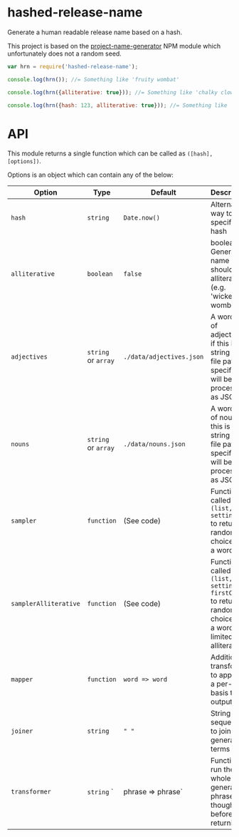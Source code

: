 hashed-release-name
===================
Generate a human readable release name based on a hash.

This project is based on the [project-name-generator](https://www.npmjs.com/package/project-name-generator) NPM module which unfortunately does not a random seed.


```javascript
var hrn = require('hashed-release-name');

console.log(hrn()); //= Something like 'fruity wombat'

console.log(hrn({alliterative: true})); //= Something like 'chalky clown'

console.log(hrn({hash: 123, alliterative: true})); //= Something like 'mushy mastadon' (but will ALWAYS return the same result unless the hash changes)
```


API
===
This module returns a single function which can be called as `([hash], [options])`.

Options is an object which can contain any of the below:

| Option               | Type                | Default                  | Description                                                                                                          |
|----------------------|---------------------|--------------------------|----------------------------------------------------------------------------------------------------------------------|
| `hash`               | `string`            | `Date.now()`             | Alternate way to specify the hash                                                                                    |
| `alliterative`       | `boolean`           | `false`                  | boolean Generated name should be alliterative (e.g. 'wicked wombat')                                                 |
| `adjectives`         | `string` or `array` | `./data/adjectives.json` | A word list of adjectives, if this is a string the file path specified will be processed as JSON                     |
| `nouns`              | `string` or `array` | `./data/nouns.json`      | A word list of nouns, if this is a string the file path specified will be processed as JSON                          |
| `sampler`            | `function`          | (See code)               | Function called as `(list, settings)` to return a random choice from a word list                                     |
| `samplerAlliterative` | `function`          | (See code)               | Function called as `(list, settings, firstChar)` to return a random choice from a word list, limited by alliteration |
| `mapper`             | `function`          | `word => word`           | Additional transforms to apply on a per-word basis to the output                                                     |
| `joiner`             | `string`            | `" "`                    | String sequence to join the generated terms by                                                                       |
| `transformer`        | `string` `          | phrase => phrase`        | Function to run the whole generated phrase though before returning                                                   |
